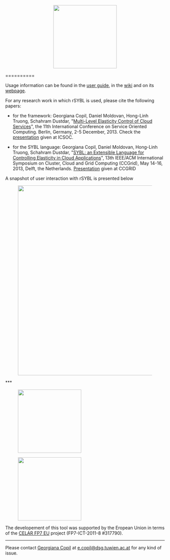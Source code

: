  <center>
<figure>
<img src="https://github.com/tuwiendsg/rSYBL/blob/master/docs/logo.png?raw=true" width="200px" >
</figure> 
</center>
==========

Usage information can be found in the <a href="https://github.com/tuwiendsg/rSYBL/blob/master/userGuide.pdf">user guide</a>, in the <a href="https://github.com/tuwiendsg/rSYBL/wiki">wiki</a> and on its <a href="http://www.infosys.tuwien.ac.at/research/viecom/SYBL">webpage</a>.

For any research work in which rSYBL is used, please cite the following papers:
 - for the framework: Georgiana Copil, Daniel Moldovan, Hong-Linh Truong, Schahram Dustdar, "<a href="http://link.springer.com/chapter/10.1007/978-3-642-45005-1_31">Multi-Level Elasticity Control of Cloud Services</a>", the 11th International Conference on Service Oriented Computing. Berlin, Germany, 2-5 December, 2013. Check the <a href="http://www.slideshare.net/georgiana_copil/sybl-multilevel-elasticity-control-of-cloud-services">presentation</a> given at ICSOC.

 - for the SYBL language: Georgiana Copil, Daniel Moldovan, Hong-Linh Truong, Schahram Dustdar, "<a href="http://ieeexplore.ieee.org/xpl/articleDetails.jsp?arnumber=6546068">SYBL: an Extensible Language for Controlling Elasticity in Cloud Applications</a>", 13th IEEE/ACM International Symposium on Cluster, Cloud and Grid Computing (CCGrid), May 14-16, 2013, Delft, the Netherlands. <a href="http://www.slideshare.net/georgiana_copil/sybl-an-extensible-language-for-elasticity-specifications-in-cloud-applications">Presentation</a> given at CCGRID

A snapshot of user interaction with rSYBL is presented below
<figure>
<img src="https://github.com/tuwiendsg/rSYBL/blob/master/docs/lifecycle.jpg?raw=true" width="600px" >
</figure>
***
<figure>
<img src="http://upload.wikimedia.org/wikipedia/commons/thumb/b/b7/Flag_of_Europe.svg/800px-Flag_of_Europe.svg.png" width="200px" >
</figure>
<figure>
<img src="http://www.brightfire2.co.uk/celar/wp-content/themes/rachelbaker-bootstrapwp-Twitter-Bootstrap-for-WordPress-9bc2021/img/logo.png" width="200px" >
</figure>

The developement of this tool was supported by the Eropean Union in terms of the <a href="">CELAR FP7 EU</a> project (FP7-ICT-2011-8 #317790).
***
Please contact <a href="http://dsg.tuwien.ac.at/staff/ecopil">Georgiana Copil</a> at e.copil@dsg.tuwien.ac.at for any kind of issue.
 
